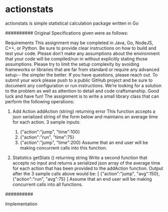 # actionstats
actionstats is simple statistical calculation package written in Go


########## Original Specifications given were as follows:

Requirements
This assignment may be completed in Java, Go, NodeJS, C++, or Python. Be sure to provide clear instructions on how to build and test your code. Please don’t make any assumptions about the environment that your code will be compiled/run in without explicitly stating those assumptions. Please try to limit the setup complexity by avoiding frameworks or libraries that are far from standard or require any advanced setup-- the simpler the better. If you have questions, please reach out.
To submit your work please push to a public GitHub project and be sure to document any configuration or run instructions. We’re looking for a solution to the problem as well as attention to detail and code craftsmanship. Good luck and have fun!
The assignment is to write a small library class that can perform the following operations:

1. Add Action
addAction (string) returning error
This function accepts a json serialized string of the form below and maintains an average time for each action. 
  3 sample inputs:
    1) {"action":"jump", "time":100} 
    2) {"action":"run", "time":75} 
    3) {"action":"jump", "time":200}
Assume that an end user will be making concurrent calls into this function.

2. Statistics
getStats () returning string
Write a second function that accepts no input and returns a serialized json array of the average time for each action that has been provided to the addAction function. Output after the 3 sample calls above would be:
  [
  {"action":"jump", "avg":150}, 
  {"action":"run", "avg":75}
  ]
Assume that an end user will be making concurrent calls into all functions.

##########

Implementation 



